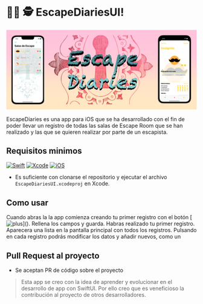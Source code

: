 # 🕵️‍♀️ 🕵️ EscapeDiariesUI!

![Portada](https://raw.githubusercontent.com/EsAlco/EsAlco/master/PortadaEscapeDiaries.png)

  EscapeDiaries es una app para iOS que se ha desarrollado con el fin de poder llevar un registro de todas las salas de Escape Room que se han realizado y las que se quieren realizar por parte de un escapista.


## Requisitos minimos
[![Swift](https://img.shields.io/badge/Swift_5-red?style=for-the-badge&logo=swift&logoColor=white&labelColor=101010)]()
[![Xcode](https://img.shields.io/badge/Xcode_14-blue?style=for-the-badge&logo=xcode&logoColor=white&labelColor=101010)]()
[![iOS](https://img.shields.io/badge/iOS_15-grey?style=for-the-badge&logo=ios&logoColor=white&labelColor=101010)]()

* Es suficiente con clonarse el repositorio y ejecutar el archivo `EscapeDiariesUI.xcodeproj` en Xcode.


## Como usar

  Cuando abras la la app comienza creando tu primer registro con el botón [![plus](https://img.shields.io/badge/+-green?)](). Rellena los campos y guarda. Habras realizado tu primer registro. Aparecera una lista en la pantalla principal con todos los registros. Pulsando en cada registro podrás modificar los datos y añadir nuevos, como un 

## Pull Request al proyecto

* Se aceptan PR de código sobre el proyecto

>   Esta app se creo con la idea de aprender y evolucionar en el desarrollo de app con SwiftUI. Por ello creo que es veneficioso la contribución al proyecto de otros desarrolladores.
